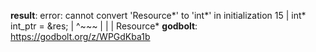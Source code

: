 **result**:
error: cannot convert 'Resource*' to 'int*' in initialization
   15 |     int* int_ptr = &res;
      |                    ^~~~
      |                    |
      |                    Resource*
**godbolt**: https://godbolt.org/z/WPGdKba1b